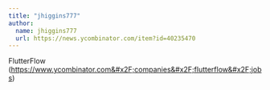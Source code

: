 ```yaml
---
title: "jhiggins777"
author:
  name: jhiggins777
  url: https://news.ycombinator.com/item?id=40235470
---
```

FlutterFlow (<a href="https:&#x2F;&#x2F;www.ycombinator.com&#x2F;companies&#x2F;flutterflow&#x2F;jobs">https:&#x2F;&#x2F;www.ycombinator.com&#x2F;companies&#x2F;flutterflow&#x2F;jobs</a>)
